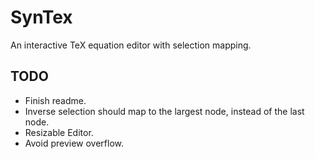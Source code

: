 # SynTex

An interactive TeX equation editor with selection mapping.

## TODO

- Finish readme.
- Inverse selection should map to the largest node, instead of the last node.
- Resizable Editor.
- Avoid preview overflow.

